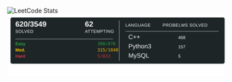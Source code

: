 <!-- LEETCODE_STATS_START -->
![LeetCode Stats](https://leetcode-stats-9k4x.onrender.com/leetcode-stats/Krishna_Revanth_Karra?cache_bust=1747357762)
![Alt text](https://raw.githubusercontent.com/Krishnarevanthkarra/Krishnarevanthkarra/main/design.svg)

<!-- LEETCODE_STATS_END -->
